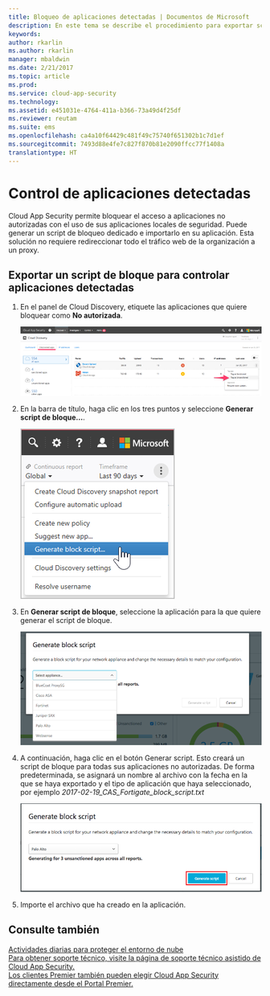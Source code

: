 ```yaml
---
title: Bloqueo de aplicaciones detectadas | Documentos de Microsoft
description: En este tema se describe el procedimiento para exportar scripts de bloqueo para aplicaciones detectadas.
keywords: 
author: rkarlin
ms.author: rkarlin
manager: mbaldwin
ms.date: 2/21/2017
ms.topic: article
ms.prod: 
ms.service: cloud-app-security
ms.technology: 
ms.assetid: e451031e-4764-411a-b366-73a49d4f25df
ms.reviewer: reutam
ms.suite: ems
ms.openlocfilehash: ca4a10f64429c481f49c75740f651302b1c7d1ef
ms.sourcegitcommit: 7493d88e4fe7c827f870b81e2090ffcc77f1408a
translationtype: HT
---
```

# <a name="governing-discovered-apps"></a>Control de aplicaciones detectadas
Cloud App Security permite bloquear el acceso a aplicaciones no autorizadas con el uso de sus aplicaciones locales de seguridad. Puede generar un script de bloqueo dedicado e importarlo en su aplicación.
Esta solución no requiere redireccionar todo el tráfico web de la organización a un proxy.


## <a name="export-a-block-script-to-govern-discovered-apps"></a>Exportar un script de bloque para controlar aplicaciones detectadas

1. En el panel de Cloud Discovery, etiquete las aplicaciones que quiere bloquear como **No autorizada**.

   ![Etiquetar como no autorizada](./media/tag-as-unsanctioned.png)  

2. En la barra de título, haga clic en los tres puntos y seleccione **Generar script de bloque...**. 

   ![Generar script de bloque](./media/generate-block-script.png)  

3. En **Generar script de bloque**, seleccione la aplicación para la que quiere generar el script de bloque. 

   ![Ventana emergente de Generar script de bloque](./media/generate-block-script-popup.png)  

4. A continuación, haga clic en el botón Generar script. Esto creará un script de bloque para todas sus aplicaciones no autorizadas. De forma predeterminada, se asignará un nombre al archivo con la fecha en la que se haya exportado y el tipo de aplicación que haya seleccionado, por ejemplo *2017-02-19_CAS_Fortigate_block_script.txt* 

   ![Botón Generar script de bloque](./media/generate-block-script-button.png)  

5. Importe el archivo que ha creado en la aplicación.



## <a name="see-also"></a>Consulte también  
[Actividades diarias para proteger el entorno de nube](daily-activities-to-protect-your-cloud-environment.md)   
[Para obtener soporte técnico, visite la página de soporte técnico asistido de Cloud App Security.](http://support.microsoft.com/oas/default.aspx?prid=16031)   
[Los clientes Premier también pueden elegir Cloud App Security directamente desde el Portal Premier.](https://premier.microsoft.com/)  
  
  